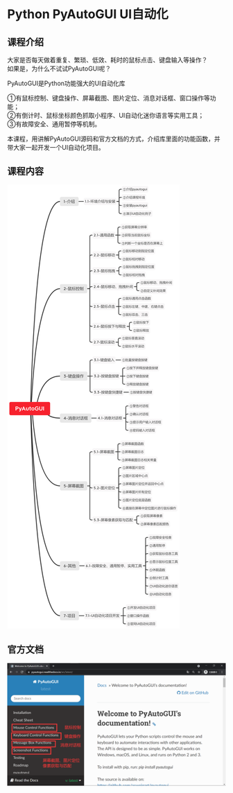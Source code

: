Python PyAutoGUI UI自动化
========================

课程介绍
-------

大家是否每天做着重复、繁琐、低效、耗时的鼠标点击、键盘输入等操作？  
如果是，为什么不试试PyAutoGUI呢？

PyAutoGUI是Python功能强大的UI自动化库

①有鼠标控制、键盘操作、屏幕截图、图片定位、消息对话框、窗口操作等功能；  
②有倒计时、鼠标坐标颜色抓取小程序、UI自动化迷你语言等实用工具；  
③有故障安全、通用暂停等机制。  

本课程，用讲解PyAutoGUI源码和官方文档的方式，介绍库里面的功能函数，并带大家一起开发一个UI自动化项目。

课程内容
-------

![课程内容](课程内容.jpg)

官方文档
-------

![官方文档](官方文档.png)

